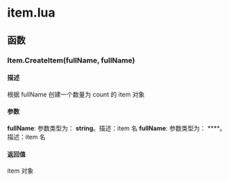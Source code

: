 # item.lua

## 函数

### Item.CreateItem(**fullName**, **fullName**)

#### 描述

根据 fullName 创建一个数量为 count 的 item 对象

#### 参数

**fullName**: 参数类型为： **string**。描述：item 名
**fullName**: 参数类型为： ****。描述：item 名
#### 返回值

item 对象


